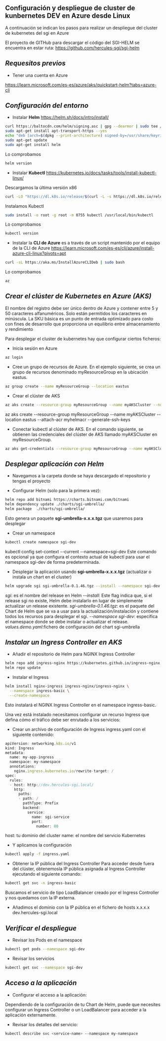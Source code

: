 ## Configuración y despliegue de cluster de kunbernetes DEV en Azure desde Linux
A continuación se indican los pasos para realizar un despliegue del cluster de kubernetes del sgi en Azure

El proyecto de GITHub para descargar el código del SGI-HELM se encuentra en estar ruta:
https://github.com/hercules-sgi/sgi-helm

## _Requesitos previos_
* Tener una cuenta en Azure

https://learn.microsoft.com/es-es/azure/aks/quickstart-helm?tabs=azure-cli

## _Configuración del entorno_
* Instalar **Helm**
https://helm.sh/docs/intro/install/

```sh
curl https://baltocdn.com/helm/signing.asc | gpg --dearmor | sudo tee /usr/share/keyrings/helm.gpg > /dev/null
sudo apt-get install apt-transport-https --yes
echo "deb [arch=$(dpkg --print-architecture) signed-by=/usr/share/keyrings/helm.gpg] https://baltocdn.com/helm/stable/debian/ all main" | sudo tee /etc/apt/sources.list.d/helm-stable-debian.list
sudo apt-get update
sudo apt-get install helm
```

Lo comprobamos
```sh
helm version
```

* Instalar **Kubectl**
https://kubernetes.io/docs/tasks/tools/install-kubectl-linux/

Descargamos la última versión x86
```sh
curl -LO "https://dl.k8s.io/release/$(curl -L -s https://dl.k8s.io/release/stable.txt)/bin/linux/amd64/kubectl"
```

Instalamos Kubectl
```sh
sudo install -o root -g root -m 0755 kubectl /usr/local/bin/kubectl
```

Lo comprobamos
```sh
kubectl version
```

* Instalar la **CLI de Azure** es a través de un script mantenido por el equipo de la CLI de Azure
https://learn.microsoft.com/es-es/cli/azure/install-azure-cli-linux?pivots=apt

```sh
curl -sL https://aka.ms/InstallAzureCLIDeb | sudo bash
```

Lo comprobamos
```sh
az
```

## _Crear el clúster de Kubernetes en Azure (AKS)_

El nombre del registro debe ser único dentro de Azure y contener entre 5 y 50 caracteres alfanuméricos. Solo están permitidos los caracteres en minúscula. La SKU básica es un punto de entrada optimizado para costo con fines de desarrollo que proporciona un equilibrio entre almacenamiento y rendimiento

Para desplegar el cluster de kubernetes hay que configurar ciertos ficheros:

* Inicia sesión en Azure
```sh
az login
```

* Cree un grupo de recursos de Azure.
En el ejemplo siguiente, se crea un grupo de recursos denominado myResourceGroup en la ubicación eastus.
```sh
az group create --name myResourceGroup --location eastus
```

* Crear el clúster de AKS
```sh
az aks create --resource-group myResourceGroup --name myAKSCluster --node-count 1 --enable-addons monitoring --generate-ssh-keys
```
az aks create --resource-group myResourceGroup --name myAKSCluster --location eastus --attach-acr myhelmacr --generate-ssh-keys


* Conectar kubectl al clúster de AKS.
En el comando siguiente, se obtienen las credenciales del clúster de AKS llamado myAKSCluster en myResourceGroup.
```sh
az aks get-credentials --resource-group myResourceGroup --name myAKSCluster
```

## _Desplegar aplicación con Helm_

* Navegamos a la carpeta donde se haya descargado el repositorio y tengas el proyecto 

* Configurar Helm (solo para la primera vez):
```sh
helm repo add bitnami https://charts.bitnami.com/bitnami
helm dependency update ./charts/sgi-umbrella/
helm package  ./charts/sgi-umbrella/
```
Esto genera un paquete **sgi-umbrella-x.x.x.tgz** que usaremos para desplegar

* Crear un namespace
```sh
kubectl create namespace sgi-dev
```
kubectl config set-context --current --namespace=sgi-dev
Este comando es opcional ya que configura el contexto actual de kubectl para usar el namespace sgi-dev de forma predeterminada.

* Desplegar la aplicación usando **sgi-umbrella-x.x.x.tgz**  (actualizar o instala un chart en el cluster)

```sh
helm upgrade sgi sgi-umbrella-0.1.46.tgz --install --namespace sgi-dev -f ./config/values.demo.yaml
```
_sgi_: es el nombre del release en Helm
_--install_: Este flag indica que, si el release sgi no existe, Helm debe instalarlo en lugar de simplemente actualizar un release existente.
_sgi-umbrella-0.1.46.tgz_: es el paquete del Chart de Helm que se va a usar para la actualización/instalación y contiene todos los recursos para desplegar el sgi.
_--namespace sgi-dev_: especifica el namespace donde se debe instalar o actualizar el release.
_values.demo.yaml_:fichero de configuración del chart sgi-umbrella


## _Instalar un Ingress Controller en AKS_

* Añadir el repositorio de Helm para NGINX Ingress Controller
```sh
helm repo add ingress-nginx https://kubernetes.github.io/ingress-nginx
helm repo update
```

* Instalar el Ingress 
```sh
helm install nginx-ingress ingress-nginx/ingress-nginx \
  --namespace ingress-basic \
  --create-namespace
```
Esto instalará el NGINX Ingress Controller en el namespace ingress-basic.

Una vez está instalado necesitamos configurar un recurso Ingress que defina cómo el tráfico debe ser enrutado a los servicios:
* Crear un archivo de configuración de Ingress ingress.yaml con el siguiente contenido:
```javascript
apiVersion: networking.k8s.io/v1
kind: Ingress
metadata:
  name: my-app-ingress
  namespace: my-namespace
  annotations:
    nginx.ingress.kubernetes.io/rewrite-target: /
spec:
  rules:
  - host: http://dev.hercules-sgi.local/
    http:
      paths:
      - path: /
        pathType: Prefix
        backend:
          service:
            name: sgi-service
            port:
              number: 80
```

host: tu dominio del cluster
name: el nombre del servicio Kubernetes

* Y aplicamos la configuración
```sh
kubectl apply -f ingress.yaml
```

* Obtener la IP pública del Ingress Controller
Para acceder desde fuera del clúster, obtenemosla IP pública asignada al Ingress Controller ejecutando el siguiente comando:
```sh
kubectl get svc -n ingress-basic
```
Buscamos el servicio de tipo LoadBalancer creado por el Ingress Controller y nos quedamos con la IP externa.

* Añadimos el dominio con la IP pública en el fichero de hosts
x.x.x.x dev.hercules-sgi.local


## _Verificar el despliegue_

* Revisar los Pods en el namespace
```sh
kubectl get pods --namespace sgi-dev
```

* Revisar los servicios
```sh
kubectl get svc --namespace sgi-dev
```

## _Acceso a la aplicación_
* Configurar el acceso a la aplicación:

Dependiendo de la configuración de tu Chart de Helm, puede que necesites configurar un Ingress Controller o un LoadBalancer para acceder a la aplicación externamente.

* Revisar los detalles del servicio:
```sh
kubectl describe svc <service-name> --namespace my-namespace
```
